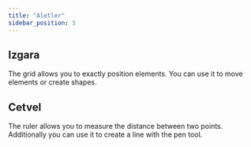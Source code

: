 ```yaml
---
title: "Aletler"
sidebar_position: 3
---
```


## Izgara

The grid allows you to exactly position elements. You can use it to move elements or create shapes.

## Cetvel

The ruler allows you to measure the distance between two points. Additionally you can use it to create a line with the pen tool.
